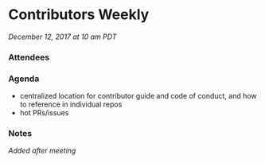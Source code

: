 # Contributors Weekly

*December 12, 2017 at 10 am PDT*

### Attendees

### Agenda
- centralized location for contributor guide and code of conduct, and how to reference in individual repos
- hot PRs/issues

### Notes
*Added after meeting*
